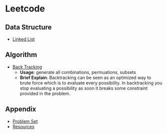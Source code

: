 # Leetcode

## Data Structure

- [Linked List](./docs/ds/linked_list.md)

## Algorithm

- [Back Tracking](./docs/algorithm/backtracking.md)
  - **Usage**: generate all combinations, permuations, subsets
  - **Brief Explain**: Backtracking can be seen as an optimized way to brute force which is to evaluate every possibility. In backtracking you stop evaluating a possibility as soon it breaks some constraint provided in the problem.

## Appendix

- [Problem Set](./docs/problem_set.md)
- [Resources](./docs/resources.md)
